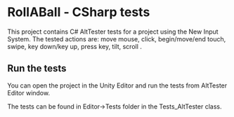 # RollABall - CSharp tests

This project contains C# AltTester tests for a project using the New Input System.
The tested actions are: move mouse, click, begin/move/end touch, swipe, key down/key up, press key, tilt, scroll .

## Run the tests

You can open the project in the Unity Editor and run the tests from AltTester Editor window.

The tests can be found in Editor->Tests folder in the Tests_AltTester class.
